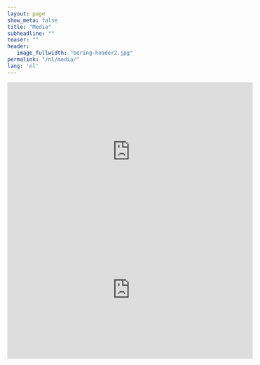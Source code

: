 ```yaml
---
layout: page
show_meta: false
title: "Media"
subheadline: ""
teaser: ""
header:
   image_fullwidth: "bering-header2.jpg"
permalink: "/nl/media/"
lang: 'nl'
---
```


<iframe width="560" height="315" src="https://www.youtube.com/embed/Jb8x-jXjuTg" frameborder="0" allowfullscreen></iframe>

<iframe width="560" height="315" src="https://www.youtube.com/embed/ZWkBe0T7DUE" frameborder="0" allowfullscreen></iframe>
